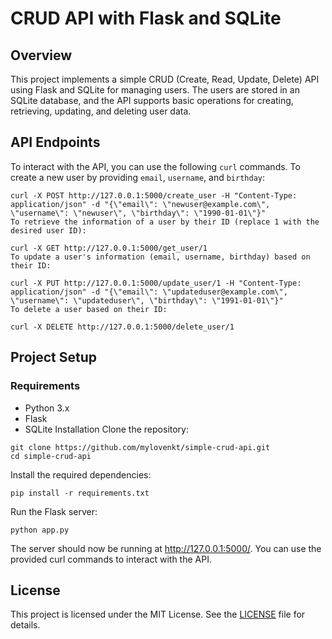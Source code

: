 # CRUD API with Flask and SQLite

## Overview
This project implements a simple CRUD (Create, Read, Update, Delete) API using Flask and SQLite for managing users. The users are stored in an SQLite database, and the API supports basic operations for creating, retrieving, updating, and deleting user data.

## API Endpoints
To interact with the API, you can use the following `curl` commands.
To create a new user by providing `email`, `username`, and `birthday`:
```
curl -X POST http://127.0.0.1:5000/create_user -H "Content-Type: application/json" -d "{\"email\": \"newuser@example.com\", \"username\": \"newuser\", \"birthday\": \"1990-01-01\"}"
To retrieve the information of a user by their ID (replace 1 with the desired user ID):

curl -X GET http://127.0.0.1:5000/get_user/1
To update a user's information (email, username, birthday) based on their ID:

curl -X PUT http://127.0.0.1:5000/update_user/1 -H "Content-Type: application/json" -d "{\"email\": \"updateduser@example.com\", \"username\": \"updateduser\", \"birthday\": \"1991-01-01\"}"
To delete a user based on their ID:

curl -X DELETE http://127.0.0.1:5000/delete_user/1
```
## Project Setup
### Requirements
- Python 3.x
- Flask
- SQLite
Installation
Clone the repository:
```
git clone https://github.com/mylovenkt/simple-crud-api.git
cd simple-crud-api
```
Install the required dependencies:
```
pip install -r requirements.txt
```
Run the Flask server:
```
python app.py
```
The server should now be running at http://127.0.0.1:5000/. You can use the provided curl commands to interact with the API.
## License
This project is licensed under the MIT License. See the [LICENSE](LICENSE) file for details.
